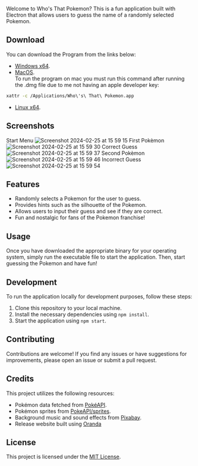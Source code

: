

Welcome to Who's That Pokemon? This is a fun application built with Electron that allows users to guess the name of a randomly selected Pokemon.

## Download

You can download the Program from the links below:
- [Windows x64](https://github.com/furthestgoose/Who-s-that-pokemon-/releases/download/v1.0.2/Who.s.That.Pokemon.1.0.0.win.zip).
- [MacOS](https://github.com/furthestgoose/Who-s-that-pokemon-/releases/download/v1.0.0/Who.s.that.Pokemon.Mac.dmg).<br>
To run the program on mac you must run this command after running the .dmg file due to me not having an apple developer key:
```bash
xattr -c /Applications/Who\'s\ That\ Pokemon.app
```
- [Linux x64](https://github.com/furthestgoose/Who-s-that-pokemon-/releases/download/v1.0.0/Who.s.That.Pokemon.AppImage).

## Screenshots
Start Menu
![Screenshot 2024-02-25 at 15 59 15](https://github.com/furthestgoose/Who-s-that-pokemon-/assets/77462614/99437f52-2378-424e-847f-f6fe41498fef)
First Pokèmon
![Screenshot 2024-02-25 at 15 59 30](https://github.com/furthestgoose/Who-s-that-pokemon-/assets/77462614/e4fe29c0-a2c5-4bb9-a4b2-debe7cd43d61)
Correct Guess
![Screenshot 2024-02-25 at 15 59 37](https://github.com/furthestgoose/Who-s-that-pokemon-/assets/77462614/3890ee8f-5666-4b8f-bfc5-ea6fa7475469)
Second Pokèmon
![Screenshot 2024-02-25 at 15 59 46](https://github.com/furthestgoose/Who-s-that-pokemon-/assets/77462614/f638fdb2-c249-4d44-8c87-d96143894385)
Incorrect Guess
![Screenshot 2024-02-25 at 15 59 54](https://github.com/furthestgoose/Who-s-that-pokemon-/assets/77462614/f46dbd68-96dd-4b48-ae2d-227c2be9dca0)

## Features

- Randomly selects a Pokemon for the user to guess.
- Provides hints such as the silhouette of the Pokemon.
- Allows users to input their guess and see if they are correct.
- Fun and nostalgic for fans of the Pokemon franchise!

## Usage

Once you have downloaded the appropriate binary for your operating system, simply run the executable file to start the application. Then, start guessing the Pokemon and have fun!

## Development

To run the application locally for development purposes, follow these steps:

1. Clone this repository to your local machine.
2. Install the necessary dependencies using `npm install`.
3. Start the application using `npm start`.

## Contributing

Contributions are welcome! If you find any issues or have suggestions for improvements, please open an issue or submit a pull request.

## Credits

This project utilizes the following resources:

- Pokémon data fetched from [PokéAPI](https://pokeapi.co/).
- Pokémon sprites from [PokeAPI/sprites](https://github.com/PokeAPI/sprites).
- Background music and sound effects from [Pixabay](https://pixabay.com/).
- Release website built using [Oranda](https://opensource.axo.dev/oranda/)

## License

This project is licensed under the [MIT License](https://github.com/furthestgoose/Who-s-that-pokemon-/blob/main/LICENSE).
